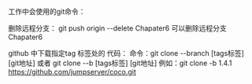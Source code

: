 工作中会使用的git命令：

删除远程分支：   git push origin --delete Chapater6   可以删除远程分支Chapater6   


github 中下载指定tag 标签处的 代码：
命令：git clone --branch [tags标签] [git地址] 或者 git clone --b [tags标签] [git地址]
例如：git clone -b 1.4.1 https://github.com/jumpserver/coco.git

 